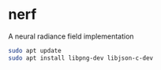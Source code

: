 # nerf
A neural radiance field implementation

```bash
sudo apt update
sudo apt install libpng-dev libjson-c-dev
```